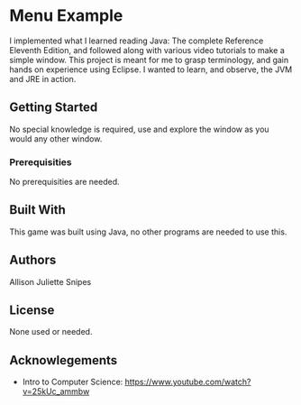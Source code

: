 # Menu Example

I implemented what I learned reading Java: The complete Reference Eleventh Edition, and followed along with various video tutorials to make a simple window. This project is meant for me to grasp terminology, and gain hands on experience using Eclipse. I wanted to learn, and observe, the JVM and JRE in action.

## Getting Started

No special knowledge is required, use and explore the window as you would any other window.

### Prerequisities

No prerequisities are needed.

## Built With

This game was built using Java, no other programs are needed to use this.

## Authors

Allison Juliette Snipes

## License

None used or needed.

## Acknowlegements

-   Intro to Computer Science:
    https://www.youtube.com/watch?v=25kUc_ammbw
